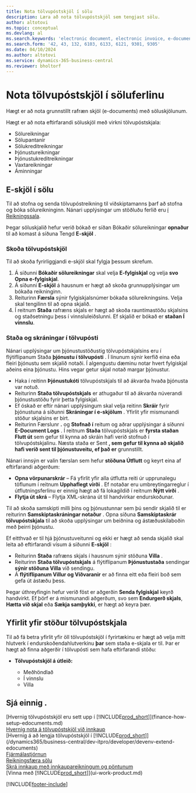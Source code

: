 ```yaml
---
title: Nota tölvupóstskjöl í sölu
description: Læra að nota tölvupóstskjöl sem tengjast sölu.
author: altotovi
ms.topic: conceptual
ms.devlang: al
ms.search.keywords: 'electronic document, electronic invoice, e-document, e-invoice, sales, deliver'
ms.search.form: '42, 43, 132, 6103, 6133, 6121, 9301, 9305'
ms.date: 04/10/2024
ms.author: altotovi
ms.service: dynamics-365-business-central
ms.reviewer: bholtorf
---
```


# Nota tölvupóstskjöl í söluferlinu

Hægt er að nota grunnstillt rafræn skjöl (e-documents) með söluskjölunum.

Hægt er að nota eftirfarandi söluskjöl með virkni tölvupóstskjala:  

- Sölureikningar
- Sölupantanir
- Sölukreditreikningar
- Þjónustureikningar
- Þjónustukreditreikningar
- Vaxtareikningar
- Áminningar

## E-skjöl í sölu  

Til að stofna og senda tölvupóstreikning til viðskiptamanns þarf að stofna og bóka sölureikninginn. Nánari upplýsingar um stöðluðu ferlið eru [í Reikningssala](sales-how-invoice-sales.md).

Þegar söluskjalið hefur verið bókað er síðan Bókaðir sölureikningar **opnaður** til að komast á síðuna Tengd **E-skjöl** .

### Skoða tölvupóstskjöl   

Til að skoða fyrirliggjandi e-skjöl skal fylgja þessum skrefum.

1. Á síðunni **Bókaðir sölureikningar** skal velja **E-fylgiskjal** og velja **svo Opna e-fylgiskjal**.
2. Á síðunni **E-skjöl** á hausnum er hægt að skoða grunnupplýsingar um bókaða reikninginn.
3. Reiturinn **Færsla** sýnir fylgiskjalsnúmer bókaða sölureikningsins. Velja skal tengilinn til að opna skjalið.
4. Í reitnum **Staða** rafræns skjals er hægt að skoða rauntímastöðu skjalsins og staðsetningu þess í vinnsluleiðslunni. Ef skjalið er bókað er **staðan Í vinnslu**.

### Staða og skráningar í tölvupósti 

Nánari upplýsingar um þjónustustöðustig tölvupóstskjalsins eru í flýtiflipanum Staða **þjónustu í tölvupósti** . Í línunum sýnir kerfið eina eða fleiri þjónustu sem skjalið notaði. Í algengustu dæminu notar hvert fylgiskjal aðeins eina þjónustu. Hins vegar getur skjal notað margar þjónustur.

- Haka í reitinn **Þjónustukóti** tölvupóstskjals til að ákvarða hvaða þjónusta var notuð.
- Reiturinn **Staða tölvupóstskjals** er athugaður til að ákvarða núverandi þjónustustöðu fyrir þetta fylgiskjal.
- Ef óskað er eftir nánari upplýsingum skal velja reitinn **Skráir** fyrir þjónustuna á síðunni **Skráningar í e-skjölum** . Yfirlit yfir mismunandi stöður skjalsins er birt.
- Reiturinn Færslunr **.** og **Stofnað í** reitum og aðrar upplýsingar á síðunni **E-Document Logs** . Í reitnum **Staða** tölvupóstskjals er **fyrsta staðan Flutt út** sem gefur til kynna að skráin hafi verið stofnuð í tölvupóstskjalinu. Næsta staða er Sent **, sem gefur til kynna að skjalið hafi verið sent til þjónustuveitu, ef það er** grunnstillt.

Nánari innsýn er valin færslan sem hefur **stöðuna Útflutt** og keyrt eina af eftirfarandi aðgerðum:

- **Opna vörpunarskrár**  – Fá yfirlit yfir alla útflutta reiti úr upprunalegu töflunum í reitnum **Upphaflegt virði** . Ef notaðar eru umbreytingarreglur í útflutningsferlinu er einnig hægt að fá lokagildið í reitnum **Nýtt virði** .
- **Flytja út skrá** – Flytja XML-skrána út til handvirkar endurskoðunar.

Til að skoða samskipti milli þíns og þjónustunnar sem þú sendir skjalið til er reiturinn **Samskiptaskráningar notaður** . Opna síðuna **Samskiptaskrár tölvupóstskjala** til að skoða upplýsingar um beiðnina og ástæðuskilaboðin með þeirri þjónustu.

Ef eitthvað er til hjá þjónustuveitunni og ekki er hægt að senda skjalið skal leita að eftirfarandi vísum á síðunni **E-skjöl** :

- Reiturinn **Staða** rafræns skjals í hausnum sýnir stöðuna **Villa** .
- Reiturinn **Staða tölvupóstskjals** á flýtiflipanum **Þjónustustaða** sendingar **sýnir stöðuna Villa** við sendingu.
- Á **flýtiflipanum Villur og Viðvaranir** er að finna eitt eða fleiri boð sem gefa út ástæðu þess.

Þegar úthreyfingin hefur verið föst er aðgerðin **Senda fylgiskjal** keyrð handvirkt. Ef þörf er á mismunandi aðgerðum, svo sem **Endurgerð skjals**, **Hætta við skjal** eða **Sækja samþykki**, er hægt að keyra þær.

## Yfirlit yfir stöður tölvupóstskjala

Til að fá betra yfirlit yfir öll tölvupóstskjöl í fyrirtækinu er hægt að velja mitt hlutverk í endurskoðendahlutverkinu **þar** sem staða e-skjala er til. Þar er hægt að finna aðgerðir í tölvupósti sem hafa eftirfarandi stöðu:

- **Tölvupóstskjöl á útleið:**

    - Meðhöndlað
    - Í vinnslu
    - Villa


## Sjá einnig .

[Hvernig tölvupóstskjöl eru sett upp í [!INCLUDE[prod_short](includes/prod_short.md)]](finance-how-setup-edocuments.md)    
[Hvernig nota á tölvupóstskjöl við innkaup](finance-how-use-edocuments-purchase.md)  
[Hvernig á að lengja tölvupóstskjöl í [!INCLUDE[prod_short](includes/prod_short.md)]](/dynamics365/business-central/dev-itpro/developer/devenv-extend-edocuments)    
[Fjármálastjórnun](finance.md)    
[Reikningsfæra sölu](sales-how-invoice-sales.md)    
[Skrá innkaup með innkaupareikningum og pöntunum](purchasing-how-record-purchases.md)    
[Vinna með [!INCLUDE[prod_short](includes/prod_short.md)]](ui-work-product.md)  

[!INCLUDE[footer-include](includes/footer-banner.md)]
